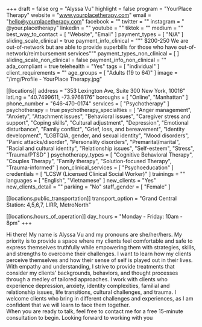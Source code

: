 +++
draft = false
org = "Alyssa Vu"
highlight = false
program = "YourPlace Therapy"
website = "www.yourplacetherapy.com"
email = "hello@yourplacetherapy.com"
facebook = ""
twitter = ""
instagram = " @your.placetherapy"
linkedin = ""
youtube = ""
tiktok = ""
medium = ""
best_way_to_contact = [ "Website", "Email" ]
payment_types = [ "N/A" ]
sliding_scale_clinical = true
payment_info_clinical = """
$200-250
We are out-of-network but are able to provide superbills for those who have out-of-network/reimbursement services"""
payment_types_non_clinical = [ ]
sliding_scale_non_clinical = false
payment_info_non_clinical = ""
ada_compliant = true
telehealth = "Yes"
tags = [ "individual" ]
client_requirements = ""
age_groups = [ "Adults (19 to 64)" ]
image = "/img/Profile - YourPlace Therapy.jpg"

[[locations]]
address = "353 Lexington Ave, Suite 300 New York, 10016"
latLng = "40.7499611, -73.9768176"
boroughs = [ "Online", "Manhattan" ]
phone_number = "646-470-0174"
services = [ "Psychotherapy" ]
psychotherapy = true
psychotherapy_specialties = [
  "Anger management",
  "Anxiety",
  "Attachment issues",
  "Behavioral issues",
  "Caregiver stress and support",
  "Coping skills",
  "Cultural adjustment",
  "Depression",
  "Emotional disturbance",
  "Family conflict",
  "Grief, loss, and bereavement",
  "Identity development",
  "LGBTQIA, gender, and sexual identity",
  "Mood disorders",
  "Panic attacks/disorder",
  "Personality disorders",
  "Premarital/marital",
  "Racial and cultural identity",
  "Relationship issues",
  "Self-esteem",
  "Stress",
  "Trauma/PTSD"
]
psychotherapy_types = [
  "Cognitive Behavioral Therapy",
  "Couples Therapy",
  "Family therapy",
  "Solution-focused Therapy",
  "Trauma-informed"
]
non_clinical_services = [ "Psychoeducation" ]
credentials = [ "LCSW (Licensed Clinical Social Worker)" ]
trainings = ""
languages = [ "English", "Vietnamese" ]
new_clients = "Yes"
new_clients_detail = ""
parking = "No"
staff_gender = [ "Female" ]

  [[locations.public_transportation]]
  transport_option = "Grand Central Station: 4,5,6,7, LIRR, MetroNorth"

  [[locations.hours_of_operation]]
  day_hours = "Monday - Friday: 10am - 8pm"
+++

Hi there! My name is Alyssa Vu and my pronouns are she/her/hers. My priority is to provide a space where my clients feel comfortable and safe to express themselves truthfully while empowering them with strategies, skills, and strengths to overcome their challenges. I want to learn how my clients perceive themselves and how their sense of self is played out in their lives. With empathy and understanding, I strive to provide treatments that consider my clients’ backgrounds, behaviors, and thought processes through a medley of tailored approaches. I work with clients who experience depression, anxiety, identity complexities, familial and relationship issues, life transitions, cultural challenges, and trauma. I welcome clients who bring in different challenges and experiences, as I am confident that we will learn to face them together. <br>
When you are ready to talk, feel free to contact me for a free 15-minute consultation to begin. Looking forward to working with you <br>
